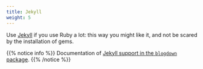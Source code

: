 ```yaml
---
title: Jekyll
weight: 5
---
```


Use [Jekyll](https://jekyllrb.com/) if you use Ruby a lot: this way you might like it, and not be scared 
by the installation of gems.

{{% notice info %}}
Documentation of [Jekyll support in the `blogdown` package](https://bookdown.org/yihui/blogdown/jekyll.html).
{{% /notice %}}